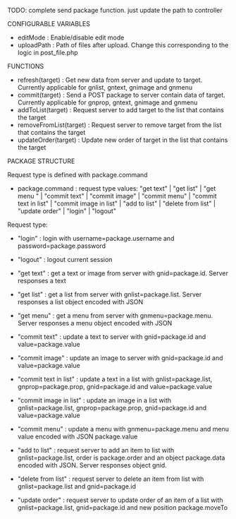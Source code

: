TODO: complete send package function. just update the path to controller



CONFIGURABLE VARIABLES

 - editMode                 : Enable/disable edit mode
 - uploadPath               : Path of files after upload. Change this corresponding to the logic in post_file.php

FUNCTIONS

 - refresh(target)          : Get new data from server and update to target. Currently applicable for gnlist, gntext, gnimage and gnmenu
 - commit(target)           : Send a POST package to server contain data of target. Currently applicable for gnprop, gntext, gnimage and gnmenu
 - addToList(target)        : Request server to add target to the list that contains the target
 - removeFromList(target)   : Request server to remove target from the list that contains the target
 - updateOrder(target)      : Update new order of target in the list that contains the target

PACKAGE STRUCTURE

 Request type is defined with package.command
 
 - package.command  : request type
    values: "get text" | "get list" | "get menu " | "commit text" | "commit image" | "commit menu" | "commit text in list" | "commit image in list" | "add to list" | "delete from list" | "update order" | "login" | "logout"
    
 Request type:
 
 - "login"                  : login with username=package.username and password=package.password
 - "logout"                 : logout current session
    
 - "get text"               : get a text or image from server with gnid=package.id. Server responses a text
 - "get list"               : get a list from server with gnlist=package.list. Server responses a list object encoded with JSON
 - "get menu"               : get a menu from server with gnmenu=package.menu. Server responses a menu object encoded with JSON
 
 - "commit text"            : update a text to server with gnid=package.id and value=package.value
 - "commit image"           : update an image to server with gnid=package.id and value=package.value
 - "commit text in list"    : update a text in a list with gnlist=package.list, gnprop=package.prop, gnid=package.id and value=package.value
 - "commit image in list"   : update an image in a list with gnlist=package.list, gnprop=package.prop, gnid=package.id and value=package.value
 - "commit menu"            : update a menu with gnmenu=package.menu and menu value encoded with JSON package.value
 
 - "add to list"            : request server to add an item to list with gnlist=package.list, order is package.order and an object package.data encoded with JSON. Server responses
                              object gnid.
 - "delete from list"       : request server to delete an item from list with gnlist=package.list and gnid=package.id
 - "update order"           : request server to update order of an item of a list with gnlist=package.list, gnid=package.id and new position package.moveTo
